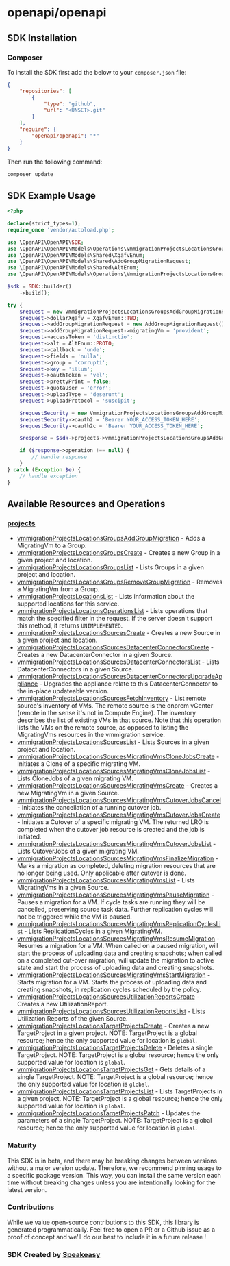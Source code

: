 # openapi/openapi

<!-- Start SDK Installation -->
## SDK Installation

### Composer

To install the SDK first add the below to your `composer.json` file:

```json
{
    "repositories": [
        {
            "type": "github",
            "url": "<UNSET>.git"
        }
    ],
    "require": {
        "openapi/openapi": "*"
    }
}
```

Then run the following command:

```bash
composer update
```
<!-- End SDK Installation -->

## SDK Example Usage
<!-- Start SDK Example Usage -->
```php
<?php

declare(strict_types=1);
require_once 'vendor/autoload.php';

use \OpenAPI\OpenAPI\SDK;
use \OpenAPI\OpenAPI\Models\Operations\VmmigrationProjectsLocationsGroupsAddGroupMigrationRequest;
use \OpenAPI\OpenAPI\Models\Shared\XgafvEnum;
use \OpenAPI\OpenAPI\Models\Shared\AddGroupMigrationRequest;
use \OpenAPI\OpenAPI\Models\Shared\AltEnum;
use \OpenAPI\OpenAPI\Models\Operations\VmmigrationProjectsLocationsGroupsAddGroupMigrationSecurity;

$sdk = SDK::builder()
    ->build();

try {
    $request = new VmmigrationProjectsLocationsGroupsAddGroupMigrationRequest();
    $request->dollarXgafv = XgafvEnum::TWO;
    $request->addGroupMigrationRequest = new AddGroupMigrationRequest();
    $request->addGroupMigrationRequest->migratingVm = 'provident';
    $request->accessToken = 'distinctio';
    $request->alt = AltEnum::PROTO;
    $request->callback = 'unde';
    $request->fields = 'nulla';
    $request->group = 'corrupti';
    $request->key = 'illum';
    $request->oauthToken = 'vel';
    $request->prettyPrint = false;
    $request->quotaUser = 'error';
    $request->uploadType = 'deserunt';
    $request->uploadProtocol = 'suscipit';

    $requestSecurity = new VmmigrationProjectsLocationsGroupsAddGroupMigrationSecurity();
    $requestSecurity->oauth2 = 'Bearer YOUR_ACCESS_TOKEN_HERE';
    $requestSecurity->oauth2c = 'Bearer YOUR_ACCESS_TOKEN_HERE';

    $response = $sdk->projects->vmmigrationProjectsLocationsGroupsAddGroupMigration($request, $requestSecurity);

    if ($response->operation !== null) {
        // handle response
    }
} catch (Exception $e) {
    // handle exception
}
```
<!-- End SDK Example Usage -->

<!-- Start SDK Available Operations -->
## Available Resources and Operations


### [projects](docs/projects/README.md)

* [vmmigrationProjectsLocationsGroupsAddGroupMigration](docs/projects/README.md#vmmigrationprojectslocationsgroupsaddgroupmigration) - Adds a MigratingVm to a Group.
* [vmmigrationProjectsLocationsGroupsCreate](docs/projects/README.md#vmmigrationprojectslocationsgroupscreate) - Creates a new Group in a given project and location.
* [vmmigrationProjectsLocationsGroupsList](docs/projects/README.md#vmmigrationprojectslocationsgroupslist) - Lists Groups in a given project and location.
* [vmmigrationProjectsLocationsGroupsRemoveGroupMigration](docs/projects/README.md#vmmigrationprojectslocationsgroupsremovegroupmigration) - Removes a MigratingVm from a Group.
* [vmmigrationProjectsLocationsList](docs/projects/README.md#vmmigrationprojectslocationslist) - Lists information about the supported locations for this service.
* [vmmigrationProjectsLocationsOperationsList](docs/projects/README.md#vmmigrationprojectslocationsoperationslist) - Lists operations that match the specified filter in the request. If the server doesn't support this method, it returns `UNIMPLEMENTED`.
* [vmmigrationProjectsLocationsSourcesCreate](docs/projects/README.md#vmmigrationprojectslocationssourcescreate) - Creates a new Source in a given project and location.
* [vmmigrationProjectsLocationsSourcesDatacenterConnectorsCreate](docs/projects/README.md#vmmigrationprojectslocationssourcesdatacenterconnectorscreate) - Creates a new DatacenterConnector in a given Source.
* [vmmigrationProjectsLocationsSourcesDatacenterConnectorsList](docs/projects/README.md#vmmigrationprojectslocationssourcesdatacenterconnectorslist) - Lists DatacenterConnectors in a given Source.
* [vmmigrationProjectsLocationsSourcesDatacenterConnectorsUpgradeAppliance](docs/projects/README.md#vmmigrationprojectslocationssourcesdatacenterconnectorsupgradeappliance) - Upgrades the appliance relate to this DatacenterConnector to the in-place updateable version.
* [vmmigrationProjectsLocationsSourcesFetchInventory](docs/projects/README.md#vmmigrationprojectslocationssourcesfetchinventory) - List remote source's inventory of VMs. The remote source is the onprem vCenter (remote in the sense it's not in Compute Engine). The inventory describes the list of existing VMs in that source. Note that this operation lists the VMs on the remote source, as opposed to listing the MigratingVms resources in the vmmigration service.
* [vmmigrationProjectsLocationsSourcesList](docs/projects/README.md#vmmigrationprojectslocationssourceslist) - Lists Sources in a given project and location.
* [vmmigrationProjectsLocationsSourcesMigratingVmsCloneJobsCreate](docs/projects/README.md#vmmigrationprojectslocationssourcesmigratingvmsclonejobscreate) - Initiates a Clone of a specific migrating VM.
* [vmmigrationProjectsLocationsSourcesMigratingVmsCloneJobsList](docs/projects/README.md#vmmigrationprojectslocationssourcesmigratingvmsclonejobslist) - Lists CloneJobs of a given migrating VM.
* [vmmigrationProjectsLocationsSourcesMigratingVmsCreate](docs/projects/README.md#vmmigrationprojectslocationssourcesmigratingvmscreate) - Creates a new MigratingVm in a given Source.
* [vmmigrationProjectsLocationsSourcesMigratingVmsCutoverJobsCancel](docs/projects/README.md#vmmigrationprojectslocationssourcesmigratingvmscutoverjobscancel) - Initiates the cancellation of a running cutover job.
* [vmmigrationProjectsLocationsSourcesMigratingVmsCutoverJobsCreate](docs/projects/README.md#vmmigrationprojectslocationssourcesmigratingvmscutoverjobscreate) - Initiates a Cutover of a specific migrating VM. The returned LRO is completed when the cutover job resource is created and the job is initiated.
* [vmmigrationProjectsLocationsSourcesMigratingVmsCutoverJobsList](docs/projects/README.md#vmmigrationprojectslocationssourcesmigratingvmscutoverjobslist) - Lists CutoverJobs of a given migrating VM.
* [vmmigrationProjectsLocationsSourcesMigratingVmsFinalizeMigration](docs/projects/README.md#vmmigrationprojectslocationssourcesmigratingvmsfinalizemigration) - Marks a migration as completed, deleting migration resources that are no longer being used. Only applicable after cutover is done.
* [vmmigrationProjectsLocationsSourcesMigratingVmsList](docs/projects/README.md#vmmigrationprojectslocationssourcesmigratingvmslist) - Lists MigratingVms in a given Source.
* [vmmigrationProjectsLocationsSourcesMigratingVmsPauseMigration](docs/projects/README.md#vmmigrationprojectslocationssourcesmigratingvmspausemigration) - Pauses a migration for a VM. If cycle tasks are running they will be cancelled, preserving source task data. Further replication cycles will not be triggered while the VM is paused.
* [vmmigrationProjectsLocationsSourcesMigratingVmsReplicationCyclesList](docs/projects/README.md#vmmigrationprojectslocationssourcesmigratingvmsreplicationcycleslist) - Lists ReplicationCycles in a given MigratingVM.
* [vmmigrationProjectsLocationsSourcesMigratingVmsResumeMigration](docs/projects/README.md#vmmigrationprojectslocationssourcesmigratingvmsresumemigration) - Resumes a migration for a VM. When called on a paused migration, will start the process of uploading data and creating snapshots; when called on a completed cut-over migration, will update the migration to active state and start the process of uploading data and creating snapshots.
* [vmmigrationProjectsLocationsSourcesMigratingVmsStartMigration](docs/projects/README.md#vmmigrationprojectslocationssourcesmigratingvmsstartmigration) - Starts migration for a VM. Starts the process of uploading data and creating snapshots, in replication cycles scheduled by the policy.
* [vmmigrationProjectsLocationsSourcesUtilizationReportsCreate](docs/projects/README.md#vmmigrationprojectslocationssourcesutilizationreportscreate) - Creates a new UtilizationReport.
* [vmmigrationProjectsLocationsSourcesUtilizationReportsList](docs/projects/README.md#vmmigrationprojectslocationssourcesutilizationreportslist) - Lists Utilization Reports of the given Source.
* [vmmigrationProjectsLocationsTargetProjectsCreate](docs/projects/README.md#vmmigrationprojectslocationstargetprojectscreate) - Creates a new TargetProject in a given project. NOTE: TargetProject is a global resource; hence the only supported value for location is `global`.
* [vmmigrationProjectsLocationsTargetProjectsDelete](docs/projects/README.md#vmmigrationprojectslocationstargetprojectsdelete) - Deletes a single TargetProject. NOTE: TargetProject is a global resource; hence the only supported value for location is `global`.
* [vmmigrationProjectsLocationsTargetProjectsGet](docs/projects/README.md#vmmigrationprojectslocationstargetprojectsget) - Gets details of a single TargetProject. NOTE: TargetProject is a global resource; hence the only supported value for location is `global`.
* [vmmigrationProjectsLocationsTargetProjectsList](docs/projects/README.md#vmmigrationprojectslocationstargetprojectslist) - Lists TargetProjects in a given project. NOTE: TargetProject is a global resource; hence the only supported value for location is `global`.
* [vmmigrationProjectsLocationsTargetProjectsPatch](docs/projects/README.md#vmmigrationprojectslocationstargetprojectspatch) - Updates the parameters of a single TargetProject. NOTE: TargetProject is a global resource; hence the only supported value for location is `global`.
<!-- End SDK Available Operations -->

### Maturity

This SDK is in beta, and there may be breaking changes between versions without a major version update. Therefore, we recommend pinning usage
to a specific package version. This way, you can install the same version each time without breaking changes unless you are intentionally
looking for the latest version.

### Contributions

While we value open-source contributions to this SDK, this library is generated programmatically.
Feel free to open a PR or a Github issue as a proof of concept and we'll do our best to include it in a future release !

### SDK Created by [Speakeasy](https://docs.speakeasyapi.dev/docs/using-speakeasy/client-sdks)
